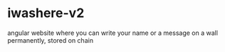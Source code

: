 # iwashere-v2
angular website where you can write your name or a message on a wall permanently, stored on chain
